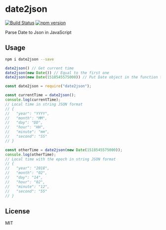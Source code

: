 # date2json

[![Build Status](https://travis-ci.org/tigercosmos/date2json.svg?branch=master)](https://travis-ci.org/tigercosmos/date2json)
[![npm version](https://badge.fury.io/js/date2json.svg)](https://badge.fury.io/js/date2json)

Parse Date to Json in JavaScript

## Usage

```bash
npm i date2json --save
```

```js
date2json() // Get current time
date2json(new Date()) // Equal to the first one
date2json(new Date(1518545575000)) // Put Date object in the function to get that time
```

```js
const date2json = require("date2json");

const currentTime = date2json();
console.log(currentTime);
// Local time in string JSON format
// {
//   "year": "YYYY",
//   "month": "MM",
//   "day": "DD",
//   "hour": "HH",
//   "minute": "mm",
//   "second": "SS"
// }

const otherTime = date2json(new Date(1518545575000));
console.log(otherTime);
// Local time with the epoch in string JSON format
// {
//   "year": "2018",
//   "month": "02",
//   "day": "14",
//   "hour": "02",
//   "minute": "12",
//   "second": "55"
// }
```

## License

MIT
